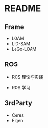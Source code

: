 # README

## Frame

- LOAM
- LIO-SAM
- LeGo-LOAM

## ROS

- ROS 理论与实践

- ROS 学习

## 3rdParty

- Ceres
- Eigen

